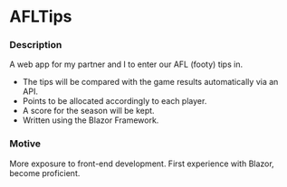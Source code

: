 # AFLTips

### Description
A web app for my partner and I to enter our AFL (footy) tips in. 
* The tips will be compared with the game results automatically via an API.
* Points to be allocated accordingly to each player.
* A score for the season will be kept.
* Written using the Blazor Framework.

### Motive
More exposure to front-end development.
First experience with Blazor, become proficient.
